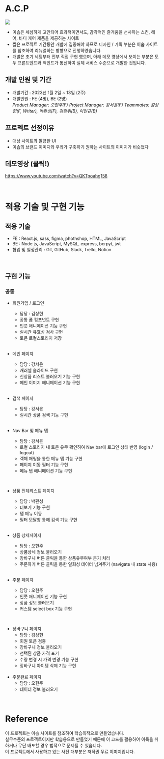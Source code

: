 # A.C.P

![](https://velog.velcdn.com/images/ohjoo1130/post/5f12915b-5b4b-4170-a3a6-c9337faaf87e/image.png)


- 이솝은 세심하게 고안되어 효과적이면서도, 감각적인 즐거움을 선사하는 스킨, 헤어, 바디 케어 제품을 제공하는 사이트
- 짧은 프로젝트 기간동안 개발에 집중해야 하므로 디자인 / 기획 부분은 이솝 사이트를 참조하여 리뉴얼하는 방향으로 진행하였습니다.
- 개발은 초기 세팅부터 전부 직접 구현 했으며, 아래 데모 영상에서 보이는 부분은 모두 프론트엔드와 백엔드가 통신하여 실제 서비스 수준으로 개발한 것입니다.


## 개발 인원 및 기간
- 개발기간 : 2023년 1월 2일 ~ 13일 (2주)
- 개발인원 : FE (4명), BE (2명)</br>
_Product Manager: 오현주(F)
Project Manager: 강서윤(F)
Teammates: 김상헌(F, Writer), 박환성(F), 김광휘(B), 이민규(B)_

## 프로젝트 선정이유
- 대상 사이트의 깔끔한 UI
- 이솝의 브랜드 이미지와 우리가 구축하기 원하는 사이트의 이미지가 비슷했다

## 데모영상 (클릭!)
https://www.youtube.com/watch?v=QKTpoahg158

</br>


# 적용 기술 및 구현 기능
## 적용 기술
- FE : React.js, sass, figma, phothshop, HTML, JavaScript
- BE : Node.js, JavaScript, MySQL, express, bcrpyt, jwt
- 협업 및 일정관리 : Git, GitHub, Slack, Trello, Notion
<br>

## 구현 기능
### 공통
- 회원가입 / 로그인
  - 담당 : 김상헌
  - 공통 폼 컴포넌트 구현
  - 인풋 애니메이션 기능 구현
  - 실시간 유효성 검사 구현
  - 토큰 로컬스토리지 저장
  </br>
  
- 메인 페이지
  - 담당 : 강서윤
  - 캐러셀 슬라이드 구현
  - 신상품 리스트 불러오기 기능 구현
  - 메인 이미지 애니메이션 기능 구현
  </br>
  
- 검색 페이지
  - 담당 : 강서윤
  - 실시간 상품 검색 기능 구현
  </br>
  
- Nav Bar 및 메뉴 탭
  - 담당 : 강서윤
  - 로컬 스토리지 내 토큰 유무 확인하여 Nav bar에 로그인 상태 반영 (login / logout)
  - 객체 매핑을 통한 메뉴 탭 기능 구현
  - 페이지 이동 필터 기능 구현
  - 메뉴 탭 애니메이션 기능 구현
</br>

- 상품 전체리스트 페이지
  - 담당 : 박환성
  - 더보기 기능 구현
  - 탭 메뉴 이동
  - 필터 모달창 통해 검색 기능 구현
   </br>
   
- 상품 상세페이지
  - 담당 : 오현주
  - 상품상세 정보 불러오기
  - 장바구니 버튼 클릭을 통한 상품유무여부 분기 처리
  - 주문하기 버튼 클릭을 통한 일회성 데이터 넘겨주기 (navigate 내 state 사용)
  </br>
  
- 주문 페이지
  - 담당 : 오현주
  - 인풋 애니메이션 기능 구현
  - 상품 정보 불러오기
  - 커스텀 select box 기능 구현
</br>

- 장바구니 페이지
  - 담당 : 김상헌
  - 회원 토큰 검증
  - 장바구니 정보 불러오기
  - 선택된 상품 가격 표기
  - 수량 변경 시 가격 변경 기능 구현
  - 장바구니 아이템 삭제 기능 구현
  <br>
- 주문완료 페이지
  - 담당 : 오현주
  - 데이터 정보 불러오기
<br>

# Reference
이 프로젝트는 이솝 사이트를 참조하여 학습목적으로 만들었습니다.</br>
실무수준의 프로젝트이지만 학습용으로 만들었기 때문에 이 코드를 활용하여 이득을 취하거나 무단 배포할 경우 법적으로 문제될 수 있습니다.</br>
이 프로젝트에서 사용하고 있는 사진 대부분은 저작권 무료 이미지입니다.
